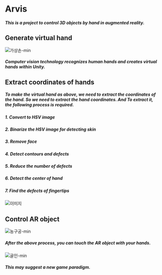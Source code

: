 # Arvis
##### This is a project to control 3D objects by hand in augmented reality.

## Generate virtual hand
![가상손-min](https://user-images.githubusercontent.com/44297538/71554026-2340dd00-2a5d-11ea-92dd-498606d9941f.gif)
##### Computer vision technology recognizes human hands and creates virtual hands within Unity.

## Extract coordinates of hands
##### To make the virtual hand as above, we need to extract the coordinates of the hand. So we need to extract the hand coordinates. And To extract it, the following process is required.
##### 1. Convert to HSV image
##### 2. Binarize the HSV image for detecting skin
##### 3. Remove face
##### 4. Detect contours and defects
##### 5. Reduce the number of defects
##### 6. Detect the center of hand
##### 7. Find the defects of fingertips
![이미지](https://user-images.githubusercontent.com/44297538/71554029-289e2780-2a5d-11ea-8311-94c66f48a949.gif)

## Control AR object
![농구공-min](https://user-images.githubusercontent.com/44297538/71554028-25a33700-2a5d-11ea-9621-2418b9f8902c.gif)
##### After the above process, you can touch the AR object with your hands.
![골인-min](https://user-images.githubusercontent.com/44297538/71554027-24720a00-2a5d-11ea-95ac-015020e35a23.gif)
##### This may suggest a new game paradigm.